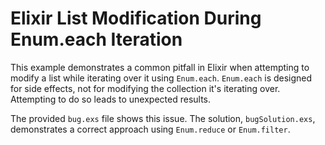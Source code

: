 # Elixir List Modification During Enum.each Iteration

This example demonstrates a common pitfall in Elixir when attempting to modify a list while iterating over it using `Enum.each`.  `Enum.each` is designed for side effects, not for modifying the collection it's iterating over.  Attempting to do so leads to unexpected results.

The provided `bug.exs` file shows this issue. The solution, `bugSolution.exs`, demonstrates a correct approach using `Enum.reduce` or `Enum.filter`.
